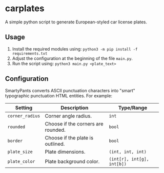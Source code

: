 # carplates

A simple python script to generate European-styled car license plates.

## Usage

 1. Install the required modules using:
 `python3 -m pip install -f requirements.txt`
 2. Adjust the configuration at the beginning of the file `main.py`.
 3. Run the script using:
`python3 main.py <plate_text>`

## Configuration

SmartyPants converts ASCII punctuation characters into "smart" typographic punctuation HTML entities. For example:

|Setting|Description|Type/Range|
|-|-|-|
|`corner_radius`|Corner angle radius.|`int`|
|`rounded`|Choose if the corners are rounded.|`bool`|
|`border`|Choose if the plate is outlined.|`bool`|
|`plate_size`|Plate dimensions.|`(int, int, int)`|
|`plate_color`|Plate background color.|`(int[r], int[g], int[b])`|
